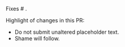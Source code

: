 Fixes # .

Highlight of changes in this PR:

- Do not submit unaltered placeholder text.
- Shame will follow.

<!--

What this PR should do:

- Reference the issue this fixes or closes.
- Highlight the changes in this PR.
- Set at least one Reviewer.
- Set yourself as an Assignee. This will make it easier for tracking in Projects.
- Delete this comment stub.

Extra reading:

- https://docs.github.com/en/issues/tracking-your-work-with-issues/linking-a-pull-request-to-an-issue

-->
